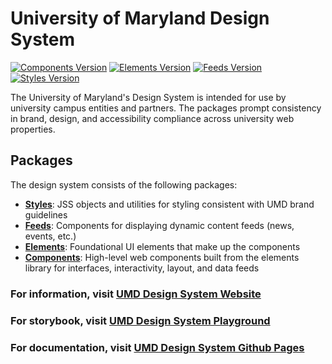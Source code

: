 # University of Maryland Design System

[![Components Version](https://img.shields.io/badge/Components-v1.14.3-blue)](https://www.npmjs.com/package/@universityofmaryland/web-components-library)
[![Elements Version](https://img.shields.io/badge/Elements-v1.4.0-blue)](https://www.npmjs.com/package/@universityofmaryland/web-elements-library)
[![Feeds Version](https://img.shields.io/badge/Feeds-v1.1.0-blue)](https://www.npmjs.com/package/@universityofmaryland/web-feeds-library)
[![Styles Version](https://img.shields.io/badge/Styles-v1.6.1-blue)](https://www.npmjs.com/package/@universityofmaryland/web-styles-library)

The University of Maryland's Design System is intended for use by university campus entities and partners. The packages prompt consistency in brand, design, and accessibility compliance across university web properties.

## Packages

The design system consists of the following packages:

- **[Styles](packages/styles/README.md)**: JSS objects and utilities for styling consistent with UMD brand guidelines
- **[Feeds](packages/feeds/README.md)**: Components for displaying dynamic content feeds (news, events, etc.)
- **[Elements](packages/elements/README.md)**: Foundational UI elements that make up the components
- **[Components](packages/components/README.md)**: High-level web components built from the elements library for interfaces, interactivity, layout, and data feeds

### For information, visit [UMD Design System Website](https://designsystem.umd.edu)

### For storybook, visit [UMD Design System Playground](http://playground.designsystem.umd.edu)

### For documentation, visit [UMD Design System Github Pages](https://umd-digital.github.io/design-system/)
